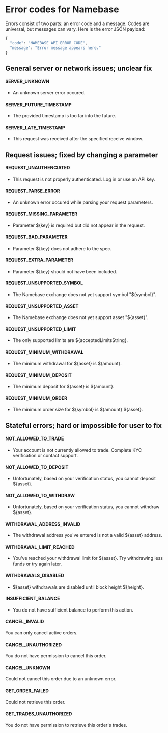 # Error codes for Namebase
Errors consist of two parts: an error code and a message. Codes are universal,
 but messages can vary. Here is the error JSON payload:
```javascript
{
  "code": "NAMEBASE_API_ERROR_CODE",
  "message": "Error message appears here."
}
```

## General server or network issues; unclear fix
#### SERVER_UNKNOWN
* An unknown server error occured.

#### SERVER_FUTURE_TIMESTAMP
* The provided timestamp is too far into the future.

#### SERVER_LATE_TIMESTAMP
* This request was received after the specified receive window.

## Request issues; fixed by changing a parameter

#### REQUEST_UNAUTHENCIATED
* This request is not properly authenticated. Log in or use an API key.

#### REQUEST_PARSE_ERROR
* An unknown error occured while parsing your request parameters.

#### REQUEST_MISSING_PARAMETER
* Parameter ${key} is required but did not appear in the request.

#### REQUEST_BAD_PARAMETER
* Parameter ${key} does not adhere to the spec.

#### REQUEST_EXTRA_PARAMETER
* Parameter ${key} should not have been included.

#### REQUEST_UNSUPPORTED_SYMBOL
* The Namebase exchange does not yet support symbol "${symbol}".

#### REQUEST_UNSUPPORTED_ASSET
* The Namebase exchange does not yet support asset "${asset}".

#### REQUEST_UNSUPPORTED_LIMIT
* The only supported limits are ${acceptedLimitsString}.

#### REQUEST_MINIMUM_WITHDRAWAL
* The minimum withdrawal for ${asset} is ${amount}.

#### REQUEST_MINIMUM_DEPOSIT
* The minimum deposit for ${asset} is ${amount}.

#### REQUEST_MINIMUM_ORDER
* The minimum order size for ${symbol} is ${amount} ${asset}.

## Stateful errors; hard or impossible for user to fix
#### NOT_ALLOWED_TO_TRADE
* Your account is not currently allowed to trade. Complete KYC verification or contact support.

#### NOT_ALLOWED_TO_DEPOSIT
* Unfortunately, based on your verification status, you cannot deposit ${asset}.

#### NOT_ALLOWED_TO_WITHDRAW
* Unfortunately, based on your verification status, you cannot withdraw ${asset}.

#### WITHDRAWAL_ADDRESS_INVALID
* The withdrawal address you've entered is not a valid ${asset} address.

#### WITHDRAWAL_LIMIT_REACHED
* You've reached your withdrawal limit for ${asset}. Try withdrawing less funds or try again later.

#### WITHDRAWALS_DISABLED
* ${asset} withdrawals are disabled until block height ${height}.

#### INSUFFICIENT_BALANCE
* You do not have sufficient balance to perform this action.

#### CANCEL_INVALID
You can only cancel active orders.

#### CANCEL_UNAUTHORIZED
You do not have permission to cancel this order.

#### CANCEL_UNKNOWN
Could not cancel this order due to an unknown error.

#### GET_ORDER_FAILED
Could not retrieve this order.

#### GET_TRADES_UNAUTHORIZED
You do not have permission to retrieve this order's trades.
